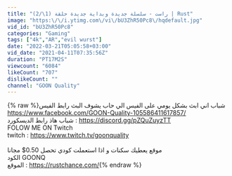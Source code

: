 ```yaml
---
title: "راست - سلسلة جديدة وبداية جديدة حلقة (1\/2) | Rust"
image: "https:\/\/i.ytimg.com\/vi\/bU3ZhR50Pc8\/hqdefault.jpg"
vid_id: "bU3ZhR50Pc8"
categories: "Gaming"
tags: ["4k","AR","evil wurst"]
date: "2022-03-21T05:05:58+03:00"
vid_date: "2021-04-11T07:35:56Z"
duration: "PT17M2S"
viewcount: "6084"
likeCount: "707"
dislikeCount: ""
channel: "GOON Quality"
---
```

{% raw %}شباب اني ابث بشكل يومي على الفيس الي حاب يشوف البث رابط الفيس <br /><a rel="nofollow" target="blank" href="https://www.facebook.com/GOON-Quality-105586411617857/">https://www.facebook.com/GOON-Quality-105586411617857/</a><br />شباب هاذ رابط الديسكورد  : <a rel="nofollow" target="blank" href="https://discord.gg/pZQuZuyzTT">https://discord.gg/pZQuZuyzTT</a><br />FOLOW ME ON Twitch<br />twitch : <a rel="nofollow" target="blank" href="https://www.twitch.tv/goonquality">https://www.twitch.tv/goonquality</a><br /><br />موقع يعطيك سكنات و اذا استعملت كودي تحصل 0.50$ مجانا <br />الكود GOONQ<br />الموقع : <a rel="nofollow" target="blank" href="https://rustchance.com/">https://rustchance.com/</a>{% endraw %}
